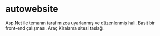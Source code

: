 # autowebsite

Asp.Net ile temanın tarafımızca uyarlanmış ve düzenlenmiş hali. Basit bir front-end çalışması. Araç Kiralama sitesi taslağı.
